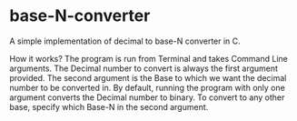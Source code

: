 # base-N-converter
A simple implementation of decimal to base-N converter in C.

How it works?
The program is run from Terminal and takes Command Line arguments. The Decimal number to convert is always the first argument provided. The second argument is the Base to which we want the decimal number to be converted in. 
By default, running the program with only one argument converts the Decimal number to binary. To convert to any other base, specify which Base-N in the second argument.
